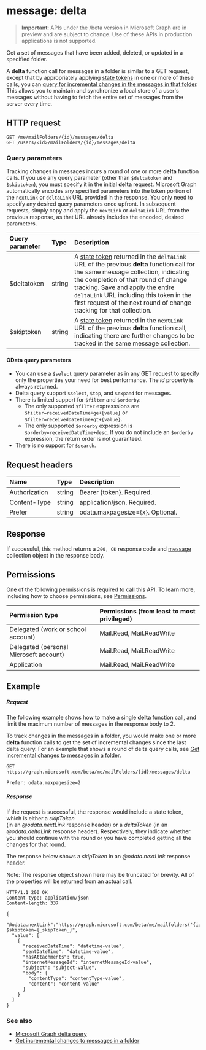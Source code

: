 # message: delta

> **Important**: APIs under the /beta version in Microsoft Graph are in preview and are subject to change. Use of these APIs in production applications is not supported.

Get a set of messages that have been added, deleted, or updated in a specified folder.

A **delta** function call for messages in a folder is similar to a GET request, except that by appropriately 
applying [state tokens](../../../concepts/delta_query_overview.md) in one or more of these calls, you can [query for incremental changes in the messages in 
that folder](../../../concepts/delta_query_messages.md). This allows you to maintain and synchronize a local store of a user's messages without 
having to fetch the entire set of messages from the server every time.  

## HTTP request
<!-- { "blockType": "ignored" } -->
```http
GET /me/mailFolders/{id}/messages/delta
GET /users/<id>/mailFolders/{id}/messages/delta
```

### Query parameters

Tracking changes in messages incurs a round of one or more **delta** function calls. If you use any query parameter 
(other than `$deltatoken` and `$skiptoken`), you must specify 
it in the initial **delta** request. Microsoft Graph automatically encodes any specified parameters 
into the token portion of the `nextLink` or `deltaLink` URL provided in the response. 
You only need to specify any desired query parameters once upfront. 
In subsequent requests, simply copy and apply the `nextLink` or `deltaLink` URL from the previous response, as that URL already 
includes the encoded, desired parameters.

| Query parameter	   | Type	|Description|
|:---------------|:--------|:----------|
| $deltatoken | string | A [state token](../../../concepts/delta_query_overview.md) returned in the `deltaLink` URL of the previous **delta** function call for the same message collection, indicating the completion of that round of change tracking. Save and apply the entire `deltaLink` URL including this token in the first request of the next round of change tracking for that collection.|
| $skiptoken | string | A [state token](../../../concepts/delta_query_overview.md) returned in the `nextLink` URL of the previous **delta** function call, indicating there are further changes to be tracked in the same message collection. |


#### OData query parameters

- You can use a `$select` query parameter as in any GET request to specify only the properties your need for best performance. The 
_id_ property is always returned. 
- Delta query support `$select`, `$top`, and `$expand` for messages. 
- There is limited support for `$filter` and `$orderby`:
  * The only supported `$filter` expresssions are `$filter=receivedDateTime+ge+{value}` 
  or `$filter=receivedDateTime+gt+{value}`.
  * The only supported `$orderby` expression is `$orderby=receivedDateTime+desc`. If you do not include
  an `$orderby` expression, the return order is not guaranteed. 
- There is no support for `$search`.

## Request headers
| Name       | Type | Description |
|:---------------|:----------|:----------|
| Authorization  | string  | Bearer {token}. Required. |
| Content-Type  | string  | application/json. Required. |
| Prefer | string  | odata.maxpagesize={x}. Optional. |

## Response

If successful, this method returns a `200, OK` response code and [message](../resources/message.md) collection object in the response body.

## Permissions
One of the following permissions is required to call this API. To learn more, including how to choose permissions, see [Permissions](../../../concepts/permissions_reference.md).

|Permission type      | Permissions (from least to most privileged)              | 
|:--------------------|:---------------------------------------------------------| 
|Delegated (work or school account) | Mail.Read, Mail.ReadWrite    | 
|Delegated (personal Microsoft account) | Mail.Read, Mail.ReadWrite    | 
|Application | Mail.Read, Mail.ReadWrite | 

## Example
##### Request
The following example shows how to make a single **delta** function call, and limit the maximum number of messages 
in the response body to 2.

To track changes in the messages in a folder, you would make one or more **delta** function calls to get the set
of incremental changes since the last delta query. For an example that shows a round of delta query calls, see 
[Get incremental changes to messages in a folder](../../../concepts/delta_query_messages.md).
 
<!-- {
  "blockType": "request",
  "name": "message_delta"
}-->
```http
GET https://graph.microsoft.com/beta/me/mailFolders/{id}/messages/delta

Prefer: odata.maxpagesize=2
```

##### Response
If the request is successful, the response would include a state token, which is either a _skipToken_  
(in an _@odata.nextLink_ response header) or a _deltaToken_ (in an _@odata.deltaLink_ response header). 
Respectively, they indicate whether you should continue with the round or you have completed 
getting all the changes for that round.

The response below shows a _skipToken_ in an _@odata.nextLink_ response header.

Note: The response object shown here may be truncated for brevity. All of the properties will be returned from an actual call.
<!-- {
  "blockType": "response",
  "truncated": true,
  "@odata.type": "microsoft.graph.message",
  "isCollection": true
} -->
```http
HTTP/1.1 200 OK
Content-type: application/json
Content-length: 337

{
  "@odata.nextLink":"https://graph.microsoft.com/beta/me/mailfolders('{id}')/messages/delta?$skiptoken={_skipToken_}",
  "value": [
    {
      "receivedDateTime": "datetime-value",
      "sentDateTime": "datetime-value",
      "hasAttachments": true,
      "internetMessageId": "internetMessageId-value",
      "subject": "subject-value",
      "body": {
        "contentType": "contentType-value",
        "content": "content-value"
      }
    }
  ]
}
```

### See also

- [Microsoft Graph delta query](../../../concepts/delta_query_overview.md)
- [Get incremental changes to messages in a folder](../../../concepts/delta_query_messages.md)

<!-- uuid: 8fcb5dbc-d5aa-4681-8e31-b001d5168d79
2015-10-25 14:57:30 UTC -->
<!-- {
  "type": "#page.annotation",
  "description": "message: delta",
  "keywords": "",
  "section": "documentation",
  "tocPath": ""
}-->